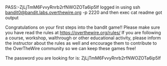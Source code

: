 PASS:-ZjLjTmM6FvvyRnrb2rfNWOZOTa6ip5If
logged in using 
ssh bandit0@bandit.labs.overthewire.org -p 2220
and then exec
cat readme
got output

Congratulations on your first steps into the bandit game!!
Please make sure you have read the rules at https://overthewire.org/rules/
If you are following a course, workshop, walthrough or other educational activity,
please inform the instructor about the rules as well and encourage them to
contribute to the OverTheWire community so we can keep these games free!

The password you are looking for is: ZjLjTmM6FvvyRnrb2rfNWOZOTa6ip5If

